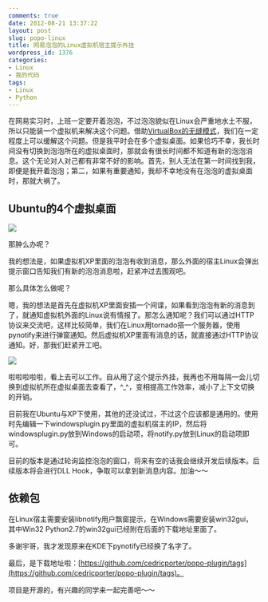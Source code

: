 ```yaml
---
comments: true
date: 2012-08-21 13:37:22
layout: post
slug: popo-linux
title: 网易泡泡的Linux虚拟机宿主提示外挂
wordpress_id: 1376
categories:
- Linux
- 我的代码
tags:
- Linux
- Python
---
```


在网易实习时，上班一定要开着泡泡，不过泡泡貌似在Linux会严重地水土不服，所以只能装一个虚拟机来解决这个问题。借助[VirtualBox的无缝模式](http://everet.org/2012/07/virtualbox-seamless.html)，我们在一定程度上可以缓解这个问题。但是我平时会在多个虚拟桌面。如果恰巧不幸，我长时间没有切换到泡泡所在的虚拟桌面时，那就会有很长时间都不知道有新的泡泡消息。这个无论对人对己都有非常不好的影响。首先，别人无法在第一时间找到我，即便是我开着泡泡；第二，如果有重要通知，我却不幸地没有在泡泡的虚拟桌面时，那就大祸了。<!-- more -->


## Ubuntu的4个虚拟桌面


[![](http://everet.org/wp-content/uploads/2012/08/2012-08-21-112057的屏幕截图.png)](http://everet.org/wp-content/uploads/2012/08/2012-08-21-112057的屏幕截图.png)

那肿么办呢？

我的想法是，如果虚拟机XP里面的泡泡有收到消息，那么外面的宿主Linux会弹出提示窗口告知我们有新的泡泡消息啦，赶紧冲过去围观吧。

那么具体怎么做呢？

嗯，我的想法是首先在虚拟机XP里面安插一个间谍，如果看到泡泡有新的消息到了，就通知虚拟机外面的Linux说有情报了。那怎么通知呢？我们可以通过HTTP协议来交流吧，这样比较简单，我们在Linux用tornado搭一个服务器，使用pynotify来进行弹窗通知。然后虚拟机XP里面有消息的话，就直接通过HTTP协议通知。好，那我们赶紧开工吧。

[![](http://everet.org/wp-content/uploads/2012/08/tips.png)](http://everet.org/wp-content/uploads/2012/08/tips.png)

啦啦啦啦啦，看上去可以工作。自从用了这个提示外挂，我再也不用每隔一会儿切换到虚拟机所在虚拟桌面去查看了，^_^，变相提高工作效率，减小了上下文切换的开销。

目前我在Ubuntu与XP下使用，其他的还没试过，不过这个应该都是通用的。使用时先编辑一下windowsplugin.py里面的虚拟机宿主的IP，然后将windowsplugin.py放到Windows的启动项，将notify.py放到Linux的启动项即可。

目前的版本是通过轮询监控泡泡的窗口，将来有空的话我会继续开发后续版本。后续版本将会进行DLL Hook，争取可以拿到新消息内容。加油～～


## 依赖包


在Linux宿主需要安装libnotify用户飘窗提示，在Windows需要安装win32gui，其中Win32 Python2.7的win32gui已经附在后面的下载地址里面了。

多谢宇哥，我才发现原来在KDE下pynotify已经换了名字了。

最后，是下载地址啦：[https://github.com/cedricporter/popo-plugin/tags](https://github.com/cedricporter/popo-plugin/tags)。

项目是开源的，有兴趣的同学来一起完善吧～～
